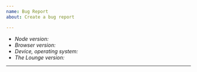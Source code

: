 ```yaml
---
name: Bug Report
about: Create a bug report

---
```


<!-- Have a question? Join #thelounge on freenode -->

* *Node version:* 
* *Browser version:* 
* *Device, operating system:* 
* *The Lounge version:* 

---

